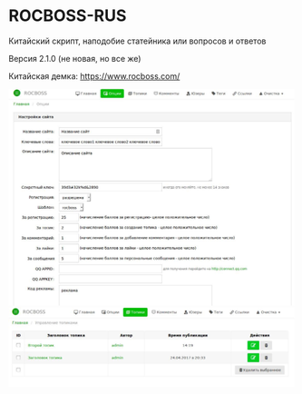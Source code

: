 # ROCBOSS-RUS
Китайский скрипт, наподобие статейника или вопросов и ответов

Версия 2.1.0 (не новая, но все же)

Китайская демка: https://www.rocboss.com/

![ScreenShot](https://github.com/galstudio/ROCBOSS-RUS/blob/master/screenshot.jpg)
![ScreenShot](https://github.com/galstudio/ROCBOSS-RUS/blob/master/screenshot1.jpg)
